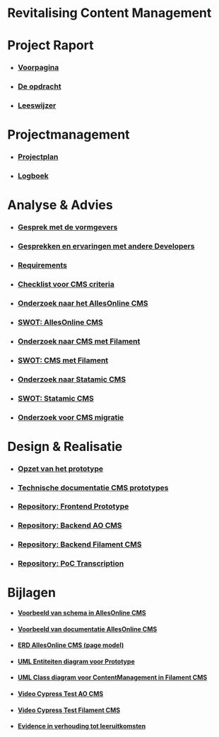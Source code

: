 # Revitalising Content Management
# Project Raport

* ### [Voorpagina](./ProjectRaport/Voorpagina.md)
* ### [De opdracht](./ProjectRaport/Opdracht.md)
* ### [Leeswijzer](./ProjectRaport/Leeswijzer.md)

# Projectmanagement

* ### [Projectplan](./Projectmanagement/Projectplan.md)
* ### [Logboek](./Projectmanagement/Logboek.md)

# Analyse & Advies

* ### [Gesprek met de vormgevers](./AnalyseAdvies/GesprekMetDeVormgevers.md)
* ### [Gesprekken en ervaringen met andere Developers](./AnalyseAdvies/GesprekkenEnErvaringenMetDevelopers.md)
* ### [Requirements](./AnalyseAdvies/Requirements.md)
* ### [Checklist voor CMS criteria](./AnalyseAdvies/ChecklistVoorCMSCriteria)
* ### [Onderzoek naar het AllesOnline CMS](./AnalyseAdvies/OnderzoekNaarHetAOCms.md)
* ### [SWOT: AllesOnline CMS](./AnalyseAdvies/SwotAOCms.md)
* ### [Onderzoek naar CMS met Filament](./AnalyseAdvies/OnderzoekNaarFilament.md)
* ### [SWOT: CMS met Filament](./AnalyseAdvies/SwotFilamentCms.md)
* ### [Onderzoek naar Statamic CMS](./AnalyseAdvies/OnderzoekNaarStatamicCMS.md)
* ### [SWOT: Statamic CMS](./AnalyseAdvies/SwotStatamicCms.md)
* ### [Onderzoek voor CMS migratie](./AnalyseAdvies/OnderzoekVoorCmsMigratie.md)

# Design & Realisatie

* ### [Opzet van het prototype](./DesignRealisatie/OpzetVanDePrototypes.md)
* ### [Technische documentatie CMS prototypes](./DesignRealisatie/TechnischeDocumentatieCmsPrototypes.md)
* ### [Repository: Frontend Prototype](https://github.com/Quitzchell/graduation-frontend)
* ### [Repository: Backend AO CMS](https://github.com/Quitzchell/graduation-ao-cms/)
* ### [Repository: Backend Filament CMS](https://github.com/Quitzchell/graduation-filament-cms)
* ### [Repository: PoC Transcription](https://github.com/Quitzchell/poc-transcription)

# Bijlagen

* #### [Voorbeeld van schema in AllesOnline CMS](./Bijlagen/VoorbeeldAllesOnlineCmsSchema.md)
* #### [Voorbeeld van documentatie AllesOnline CMS](./Bijlagen/VoorbeeldVanDocumentatieAllesOnlineCMS.md)
* #### [ERD AllesOnline CMS (page model)](./Bijlagen/ErdAoCmsPageModel.md)
* #### [UML Entiteiten diagram voor Prototype](./Bijlagen/UmlEntiteitenDiagramPrototype.md)
* #### [UML Class diagram voor ContentManagement in Filament CMS](./Bijlagen/UmlEntiteitenDiagramContentManagementFilament.md)
* #### [Video Cypress Test AO CMS](./Bijlagen/CypressTestsAOCms.md)
* #### [Video Cypress Test Filament CMS](./Bijlagen/CypressTestsFilamentCms.md)
* #### [Evidence in verhouding tot leeruitkomsten](./Bijlagen/EvidenceInVerhoudingTotLeeruitkomsten.md)

